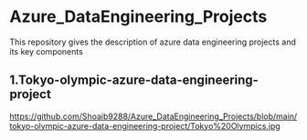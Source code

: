 # Azure_DataEngineering_Projects
This repository gives the description of azure data engineering projects and its key components

## 1.Tokyo-olympic-azure-data-engineering-project
https://github.com/Shoaib9288/Azure_DataEngineering_Projects/blob/main/tokyo-olympic-azure-data-engineering-project/Tokyo%20Olympics.jpg

